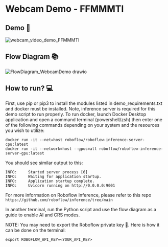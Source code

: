 # Webcam Demo - FFMMMTI

## Demo :movie_camera:
![webcam_video_demo_FFMMMTI](https://github.com/Naif-Ganadily/Friend-or-Foe-Multi-Modal-Military-Target-Identification/assets/29029748/90dd5774-6125-4f7c-b484-d7e788ebdb56)


## Flow Diagram 📚
![FlowDiagram_WebcamDemo drawio](https://github.com/Naif-Ganadily/Friend-or-Foe-Multi-Modal-Military-Target-Identification/assets/29029748/401c1fcc-d740-40aa-9f0d-2adfae329804)


## How to run? :computer:
First, use pip or pip3 to install the modules listed in demo_requirements.txt and docker must be installed. Note, inference server is required for this demo script to run properly. To run docker, launch Docker Desktop application and open a command terminal (powershell/zsh) then enter one of the following commands depending on your system and the resources you wish to utilize:
```
docker run -it --net=host roboflow/roboflow-inference-server-cpu:latest
docker run -it --network=host --gpus=all roboflow/roboflow-inference-server-gpu:latest
```

You should see similar output to this: 
``` 
INFO:     Started server process [6]
INFO:     Waiting for application startup.
INFO:     Application startup complete.
INFO:     Uvicorn running on http://0.0.0.0:9001
```

For more information on Roboflow Inference, please refer to this repo ``` https://github.com/roboflow/inference/tree/main ```

In another terminal, run the Python script and use the flow diagram as a guide to enable AI and CRS modes.

NOTE: You may need to export the Roboflow private key :key:. Here is how it can be done on the terminal: 
```
export ROBOFLOW_API_KEY=<YOUR_API_KEY>
```

